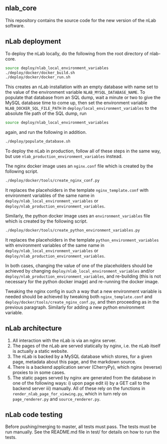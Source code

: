 nlab_core
---------

This repository contains the source code for the new version of the
nLab software.

nLab deployment
---------------

To deploy the nLab locally, do the following from the root directory of
nlab-core.

```bash
source deploy/nlab_local_environment_variables
./deploy/docker/docker_build.sh
./deploy/docker/docker_run.sh
```

This creates an nLab installation with an empty database with name set to the
value of the environment variable `NLAB_MYSQL_DATABASE_NAME`. To populate that
database from an SQL dump, wait a minute or two to give the MySQL database time
to come up, then set the environment variable `NLAB_DOCKER_SQL_FILE_PATH` in
`deploy/local_environment_variables` to the absolute file path of the SQL dump,
run

```bash
source deploy/nlab_local_environment_variables
```

again, and run the following in addition.

```bash
./deploy/populate_database.sh
```

To deploy the nLab in production, follow all of these steps in the same way, but
use `nlab_production_environment_variables` instead.

The nginx docker image uses an `nginx.conf` file which is created by the
following script.

```bash
./deploy/docker/tools/create_nginx_conf.py
```

It replaces the placeholders in the template `nginx_template.conf` with
environment variables of the same name in
`deploy/nlab_local_environment_variables` or
`deploy/nlab_production_environment_variables`.

Similarly, the python docker image uses an `environment_variables` file which is
created by the following script.

```bash
./deploy/docker/tools/create_python_environment_variables.py
```

It replaces the placeholders in the template `python_environment_variables` with
environment variables of the same name in
`deploy/nlab_local_environment_variables` or
`deploy/nlab_production_environment_variables`.

In both cases, changing the value of one of the placeholders should be achieved
by changing `deploy/nlab_local_environment_variables` and/or
`deploy/nlab_production_environment_variables`, and re-building (this is not
necessary for the python docker image) and re-running the docker image.

Tweaking the nginx config in such a way that a new environment variable is
needed should be achieved by tweaking both `nginx_template.conf` and
`deploy/docker/tools/create_nginx_conf.py`, and then proceeding as in the
previous paragraph. Similarly for adding a new python environment variable.

nLab architecture
-----------------

1. All interaction with the nLab is via an nginx server.
2. The pages of the nLab are served statically by nginx, i.e. the nLab
itself is actually a static website.
3. The nLab is backed by a MySQL database which stores, for a given page,
metadata about this page, and the markdown source.
4. There is a backend application server (CherryPy), which nginx
(reverse) proxies to in some cases.
5. The static pages served by nginx are generated from the database in one of
the following ways: i) upon page edit ii) by a GET call to the backend
server iii) manually. All of these rely on the functions in
`render_nlab_page_for_viewing.py`, which in turn rely on `page_renderer.py`
and `source_renderer.py`.

nLab code testing
-----------------

Before pushing/merging to master, all tests must pass. The tests must be run
manually. See the README.md file in test/ for details on how to run the tests.
